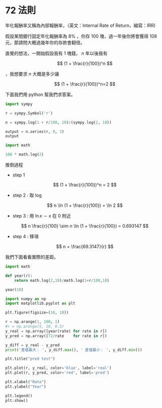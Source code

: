 

# 72 法則

年化報酬率又稱為內部報酬率，（英文：Internal Rate of Return，縮寫：IRR)

假設某間銀行固定年化報酬率為 $8\%$ ，你存 $100$ 塊，過一年後你將會獲得 $108$ 元，那請問大概過幾年你的存款會翻倍。





直覺的想法，一開始假設我有 $1$ 塊錢， $n$ 年以後我有

$$
(1 + \frac{r}{100})^n
$$

，我想要求 $n$ 大概是多少讓 

$$
(1 + \frac{r}{100})^n=2
$$

下面我們用 python 幫我們求答案。 



```python 
import sympy

r = sympy.Symbol('r')

n = sympy.log(1 + r/100, 10)/(sympy.log(2, 10))

output = n.series(r, 0, 3)
output

```


```python 
import math

100 * math.log(2)

```


推倒過程

- step 1

$$
(1 + \frac{r}{100})^n = 2
$$

- step 2 : 取 log

$$
n \ln (1 + \frac{r}{100}) = \ln 2
$$

- step 3 : 用 $\ln x \sim x$ 在 $0$ 附近 

$$
n \frac{r}{100} \sim n \ln (1 + \frac{r}{100}) = 0.693147
$$

- step 4 : 移項

$$
n = \frac{69.3147}{r}
$$





我們下面看看實際的差距。


```python 
import math

def year(r):
    return math.log(2,10)/math.log(1+r/100,10)

year(10)

```


```python 
import numpy as np
import matplotlib.pyplot as plt

plt.figure(figsize=(10, 10))

r = np.arange(1, 100, 1)
#r = np.arange(5, 10, 0.5)
y_real = np.array([year(rate) for rate in r])
y_pred = np.array([72/rate    for rate in r])

y_diff = y_real - y_pred
print('差值最大： ', y_diff.max(), ' 差值最小： ', y_diff.min())

plt.title("pred test")

plt.plot(r, y_real, color='blue', label='real')
plt.plot(r, y_pred, color='red', label='pred')

plt.xlabel("Rate")
plt.ylabel("Year")

plt.legend() 
plt.show()

```
